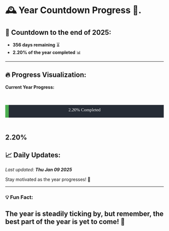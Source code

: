 
# &#x1F570; **Year Countdown Progress** &#x1F389;.

## &#x1F4C5; Countdown to the end of 2025:
- **356 days remaining** &#x23F3;
- **2.20% of the year completed** &#x1F4CA;

---

## &#x1F525; **Progress Visualization**:

**Current Year Progress:**

<br><br>
![Progress Bar](https://raw.githubusercontent.com/dayanidigv/year-countdown-progress/main/progress-bar.svg)
<br><br>

**2.20%**
---

## &#x1F4C8; **Daily Updates**:

_Last updated: **Thu Jan 09 2025**_

Stay motivated as the year progresses! &#x1F680;

--- 

### &#x1F4A1; **Fun Fact:**
The year is steadily ticking by, but remember, the best part of the year is yet to come! &#x1F31F;
---
